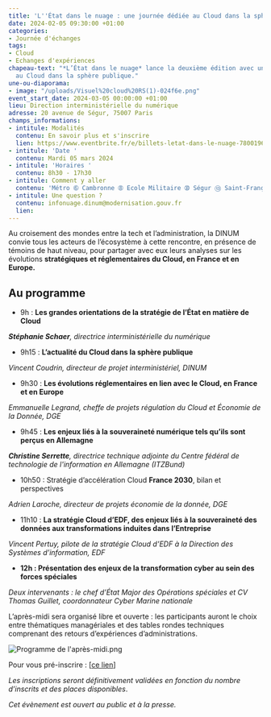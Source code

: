 ```yaml
---
title: 'L''État dans le nuage : une journée dédiée au Cloud dans la sphère publique'
date: 2024-02-05 09:30:00 +01:00
categories:
- Journée d'échanges
tags:
- Cloud
- Echanges d'expériences
chapeau-text: "*L’État dans le nuage* lance la deuxième édition avec une journée dédiée
  au Cloud dans la sphère publique."
une-ou-diaporama:
- image: "/uploads/Visuel%20cloud%20RS(1)-024f6e.png"
event_start_date: 2024-03-05 00:00:00 +01:00
lieu: Direction interministérielle du numérique
adresse: 20 avenue de Ségur, 75007 Paris
champs_informations:
- intitule: Modalités
  contenu: En savoir plus et s'inscrire
  lien: https://www.eventbrite.fr/e/billets-letat-dans-le-nuage-780019678857
- intitule: 'Date '
  contenu: Mardi 05 mars 2024
- intitule: 'Horaires '
  contenu: 8h30 - 17h30
- intitule: Comment y aller
  contenu: 'Métro ➅ Cambronne ➇ Ecole Militaire ➉ Ségur ⑬ Saint-François-Xavier '
- intitule: Une question ?
  contenu: infonuage.dinum@modernisation.gouv.fr
  lien: 
---
```


Au croisement des mondes entre la tech et l’administration, la DINUM convie tous les acteurs de l’écosystème à cette rencontre, en présence de témoins de haut niveau, pour partager avec eux leurs analyses sur les évolutions **stratégiques et réglementaires du Cloud, en France et en Europe.**

## Au programme

* 9h : **Les grandes orientations de la stratégie de l’État en matière de Cloud**

***Stéphanie Schaer**, directrice interministérielle du numérique*

* 9h15 : **L’actualité du Cloud dans la sphère publique**

*Vincent Coudrin, directeur de projet interministériel, DINUM*

* 9h30 : **Les évolutions réglementaires en lien avec le Cloud, en France et en Europe**

*Emmanuelle Legrand, cheffe de projets régulation du Cloud et Économie de la Donnée, DGE*

* 9h45 : **Les enjeux liés à la souveraineté numérique tels qu’ils sont perçus en Allemagne**

***Christine Serrette**, directrice technique adjointe du Centre fédéral de technologie de l'information en Allemagne (ITZBund)*

* 10h50 : Stratégie d’accélération Cloud **France 2030**, bilan et perspectives

*Adrien Laroche, directeur de projets économie de la donnée, DGE*

* 11h10 : **La stratégie Cloud d’EDF, des enjeux liés à la souveraineté des données aux transformations induites dans l’Entreprise**

*Vincent Pertuy, pilote de la stratégie Cloud d’EDF à la Direction des Systèmes d’information, EDF*

* **12h : Présentation des enjeux de la transformation cyber au sein des forces spéciales**

*Deux intervenants : le chef d’État Major des Opérations spéciales et CV Thomas Guillet, coordonnateur Cyber Marine nationale*

L’après-midi sera organisé libre et ouverte : les participants auront le choix entre thématiques managériales et des tables rondes techniques comprenant des retours d’expériences d’administrations. 

![Programme de l'après-midi.png](/uploads/Programme%20de%20l'apr%C3%A8s-midi.png)

Pour vous pré-inscrire : [[ce lien](https://www.eventbrite.fr/e/billets-letat-dans-le-nuage-780019678857)]

*Les inscriptions seront définitivement validées en fonction du nombre d’inscrits et des places disponibles*.

*Cet évènement est ouvert au public et à la presse.*